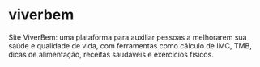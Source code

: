 # viverbem
Site ViverBem: uma plataforma para auxiliar pessoas a melhorarem sua saúde e qualidade de vida, com ferramentas como cálculo de IMC, TMB, dicas de alimentação, receitas saudáveis e exercícios físicos.
